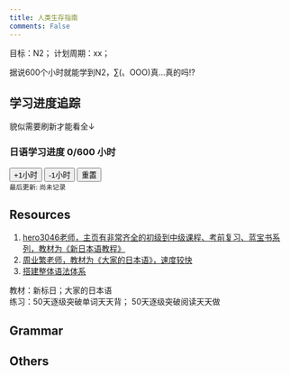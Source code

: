 ```yaml
---
title: 人类生存指南
comments: False
---
```


目标：N2； 计划周期：xx；  

据说600个小时就能学到N2，∑(〟OОO)真…真的吗!?  
## 学习进度追踪
貌似需要刷新才能看全↓  
<div class="time-tracker" data-total="600" data-completed="0">
  <div class="tracker-header">
    <h3>日语学习进度 <span class="hours">0/600</span> 小时</h3>
    <div class="tracker-controls">
      <button class="add-hour">+1小时</button>
      <button class="undo-hour">-1小时</button>
      <button class="reset-all">重置</button>
    </div>
  </div>
  <div class="grid-container"></div>
  <div class="tracker-footer">
    <small>最后更新: <span class="update-time">尚未记录</span></small>
  </div>
</div>

## Resources
1. [hero3046老师，主页有非常齐全的初级到中级课程、考前复习、蓝宝书系列，教材为《新日本语教程》](https://space.bilibili.com/65988295?spm_id_from=333.337.0.0)
2. [周业繁老师，教材为《大家的日本语》，速度较快](https://space.bilibili.com/137798711?spm_id_from=333.337.0.0)
3. [搭建整体语法体系](https://space.bilibili.com/14371394?spm_id_from=333.337.0.0)

教材：新标日；大家的日本语  
练习：50天逐级突破单词天天背； 50天逐级突破阅读天天做  


## Grammar

## Others

